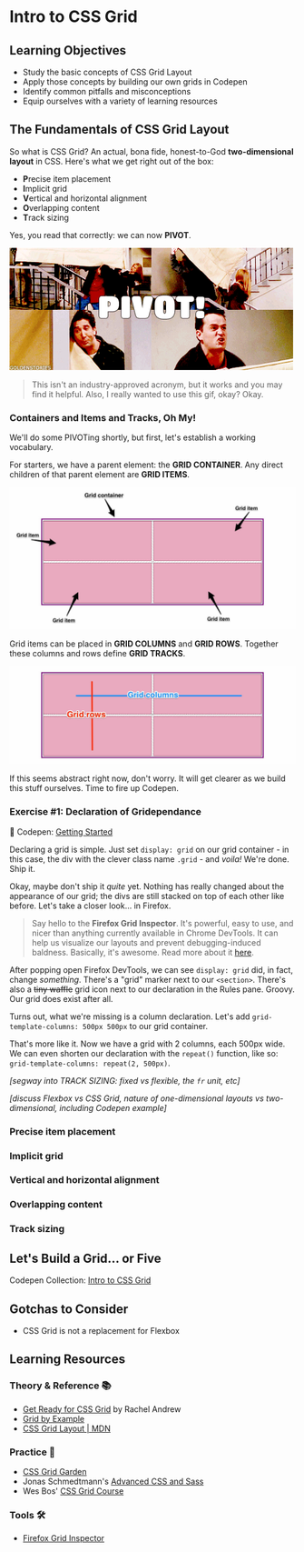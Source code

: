 # Intro to CSS Grid

## Learning Objectives
- Study the basic concepts of CSS Grid Layout
- Apply those concepts by building our own grids in Codepen
- Identify common pitfalls and misconceptions
- Equip ourselves with a variety of learning resources

## The Fundamentals of CSS Grid Layout
So what is CSS Grid? An actual, bona fide, honest-to-God **two-dimensional layout** in CSS. Here's what we get right out of the box:
- **P**recise item placement
- **I**mplicit grid
- **V**ertical and horizontal alignment
- **O**verlapping content
- **T**rack sizing

Yes, you read that correctly: we can now **PIVOT**.

<img src="pivot.gif"/>

> This isn't an industry-approved acronym, but it works and you may find it helpful. Also, I really wanted to use this gif, okay? Okay.

### Containers and Items and Tracks, Oh My!
We'll do some PIVOTing shortly, but first, let's establish a working vocabulary.

For starters, we have a parent element: the **GRID CONTAINER**. Any direct children of that parent element are **GRID ITEMS**. 

<img src="container-items.jpg"/>

Grid items can be placed in **GRID COLUMNS** and **GRID ROWS**. Together these columns and rows define **GRID TRACKS**.

<img src="columns-rows.jpg"/>

If this seems abstract right now, don't worry. It will get clearer as we build this stuff ourselves. Time to fire up Codepen.

### Exercise #1: Declaration of Gridependance 
🔗 Codepen: [Getting Started](https://codepen.io/solomonkane/pen/938ef9695f92af67c8284049be1410a8)

Declaring a grid is simple. Just set `display: grid` on our grid container - in this case, the div with the clever class name `.grid` - and _voila!_ We're done. Ship it.

Okay, maybe don't ship it _quite_ yet. Nothing has really changed about the appearance of our grid; the divs are still stacked on top of each other like before. Let's take a closer look... in Firefox.

> Say hello to the **Firefox Grid Inspector**. It's powerful, easy to use, and nicer than anything currently available in Chrome DevTools. It can help us visualize our layouts and prevent debugging-induced baldness. Basically, it's awesome. Read more about it [here](https://developer.mozilla.org/en-US/docs/Tools/Page_Inspector/How_to/Examine_grid_layouts).

After popping open Firefox DevTools, we can see `display: grid` did, in fact, change _something_. There's a "grid" marker next to our `<section>`. There's also a ~~tiny waffle~~ grid icon next to our declaration in the Rules pane. Groovy. Our grid does exist after all.

Turns out, what we're missing is a column declaration. Let's add `grid-template-columns: 500px 500px` to our grid container.

That's more like it. Now we have a grid with 2 columns, each 500px wide. We can even shorten our declaration with the `repeat()` function, like so: `grid-template-columns: repeat(2, 500px)`.

_[segway into TRACK SIZING: fixed vs flexible, the `fr` unit, etc]_

_[discuss Flexbox vs CSS Grid, nature of one-dimensional layouts vs two-dimensional, including Codepen example]_

### Precise item placement
### Implicit grid
### Vertical and horizontal alignment
### Overlapping content
### Track sizing

## Let's Build a Grid... or Five
Codepen Collection: [Intro to CSS Grid](https://codepen.io/collection/5cd694b7ffc031be4a186e9fb32b97f7/)

## Gotchas to Consider
- CSS Grid is not a replacement for Flexbox

## Learning Resources
### Theory & Reference 📚
- [Get Ready for CSS Grid](https://abookapart.com/products/get-ready-for-css-grid-layout) by Rachel Andrew
- [Grid by Example](https://gridbyexample.com/)
- [CSS Grid Layout | MDN](https://developer.mozilla.org/en-US/docs/Web/CSS/CSS_Grid_Layout)
### Practice 💪
- [CSS Grid Garden](http://cssgridgarden.com/)
- Jonas Schmedtmann's [Advanced CSS and Sass](https://redventures.udemy.com/advanced-css-and-sass/learn/v4/overview)
- Wes Bos' [CSS Grid Course](https://cssgrid.io/)
### Tools 🛠
- [Firefox Grid Inspector](https://developer.mozilla.org/en-US/docs/Tools/Page_Inspector/How_to/Examine_grid_layouts)
